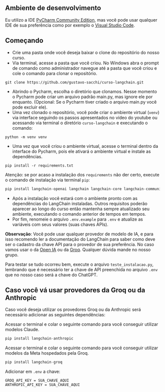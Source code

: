 
## Ambiente de desenvolvimento

Eu utilizo a IDE [PyCharm Community Edition](https://www.jetbrains.com/pycharm/download/?section=windows), mas você pode usar qualquer IDE de sua preferência como por exemplo o [Visual Studio Code](https://code.visualstudio.com/).

## Começando

- Crie uma pasta onde você deseja baixar o clone do repositório do nosso curso.
- Via terminal, acesse a pasta que você criou. No Windows abra o prompt de comando como administrador navegue até a pasta que você criou e cole o comando para clonar o repositório.

``` 
git clone https://github.com/gustavo-sacchi/curso-langchain.git
```

- Abrindo o Pycharm, escolha o diretório que clonamos. Nesse momento o Pycharm pode criar um arquivo padrão main.py, mas ignore ele por enquanto. (Opcional: Se o Pycharm tiver criado o arquivo main.py você pode excluir ele).
- Uma vez clonado o repositório, você pode criar o ambiente virtual (`venv`) via interface seguindo os passos apresentados no vídeo do youtube ou acessando via terminal o diretório `curso-langchain` e executando o comando:
```
python -m venv venv
```
- Uma vez que você criou o ambiente virtual, acesse o terminal dentro da interface do Pycharm, pois ele ativará o ambiente virtual e instale as dependências.

```
pip install -r requirements.txt
```
Atenção: se por acaso a instalação dos `requirements` não der certo, execute o comando de instalação via terminal `pip`:

```python
pip install langchain-openai langchain langchain-core langchain-community langchain-experimental python-dotenv SQLAlchemy
```

- Após a instalação você estará com o ambiente pronto com as dependências do LangChain instaladas. Outros requisitos poderão aparecer ao longo do curso então mantenha sempre atualizado seu ambiente, executando o comando anterior de tempos em tempos.
- Por fim, renomeie o arquivo `.env.example` para `.env` e atualize as variáveis com seus valores (suas chaves APIs). 

**Observação**: Você pode usar qualquer provedor de modelo de IA, e para isso recomendo ler a documentação do LangChain para saber como deve ser o cadastro da chave API para o provedor de sua preferência. No caso vamos usar o da [Open IA](https://openai.com/index/openai-api/) ou da [Groq](https://groq.com). Qualquer dúvida mande no nosso grupo.

Para testar se tudo ocorreu bem, execute o arquivo `teste_instalacao.py`, lembrando que é necessário ter a chave de API preenchida no arquivo `.env` que no nosso caso será a chave do ChatGPT. 

## Caso você vá usar provedores da Groq ou da Anthropic

Caso você deseja utilizar os provedores Groq ou da Anthropic será necessário adicionar as seguintes dependências:

Acessar o terminal e colar o seguinte comando para você conseguir utilizar modelos Claude.
```python
pip install langchain-anthropic
```
Acessar o terminal e colar o seguinte comando para você conseguir utilizar modelos da Meta hospedados pela Groq.
```python
pip install langchain-groq
```
Adicionar em `.env` a chave: 
```
GROQ_API_KEY = SUA_CHAVE_AQUI
ANTHROPIC_API_KEY = SUA_CHAVE_AQUI
```



